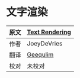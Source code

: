 # 文字渲染

原文     | [Text Rendering](http://learnopengl.com/#!In-Practice/Text-Rendering)
      ---|---
作者     | JoeyDeVries
翻译     | [Geequlim](http://geequlim.com)
校对     | 未校对